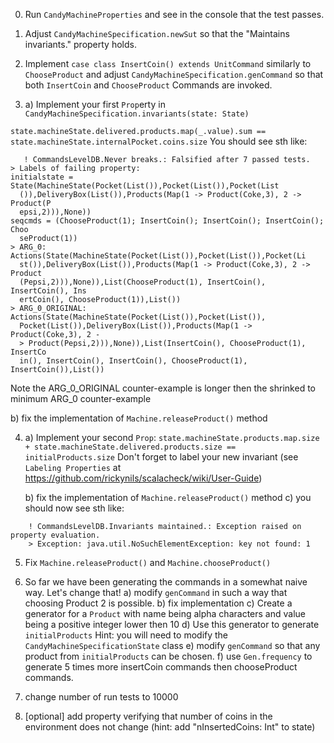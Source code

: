 0. Run `CandyMachineProperties` and see in the console that the test passes.
1. Adjust `CandyMachineSpecification.newSut` so that the "Maintains invariants." property holds.
2. Implement `case class InsertCoin() extends UnitCommand` similarly to `ChooseProduct`
  and adjust `CandyMachineSpecification.genCommand` so that both `InsertCoin` and `ChooseProduct` Commands are invoked.

3. a) Implement your first `Prop`erty in `CandyMachineSpecification.invariants(state: State)`

```state.machineState.delivered.products.map(_.value).sum == state.machineState.internalPocket.coins.size```
   You should see sth like:
```
   ! CommandsLevelDB.Never breaks.: Falsified after 7 passed tests.
> Labels of failing property:
initialstate = State(MachineState(Pocket(List()),Pocket(List()),Pocket(List
  ()),DeliveryBox(List()),Products(Map(1 -> Product(Coke,3), 2 -> Product(P
  epsi,2))),None))
seqcmds = (ChooseProduct(1); InsertCoin(); InsertCoin(); InsertCoin(); Choo
  seProduct(1))
> ARG_0: Actions(State(MachineState(Pocket(List()),Pocket(List()),Pocket(Li
  st()),DeliveryBox(List()),Products(Map(1 -> Product(Coke,3), 2 -> Product
  (Pepsi,2))),None)),List(ChooseProduct(1), InsertCoin(), InsertCoin(), Ins
  ertCoin(), ChooseProduct(1)),List())
> ARG_0_ORIGINAL: Actions(State(MachineState(Pocket(List()),Pocket(List()),
  Pocket(List()),DeliveryBox(List()),Products(Map(1 -> Product(Coke,3), 2 -
  > Product(Pepsi,2))),None)),List(InsertCoin(), ChooseProduct(1), InsertCo
  in(), InsertCoin(), InsertCoin(), ChooseProduct(1), InsertCoin()),List())
```

  Note the ARG_0_ORIGINAL counter-example is longer then the shrinked to minimum ARG_0 counter-example

   b) fix the implementation of `Machine.releaseProduct()` method

 4. a) Implement your second `Prop`:
```state.machineState.products.map.size + state.machineState.delivered.products.size == initialProducts.size```
    Don't forget to label your new invariant (see `Labeling Properties` at https://github.com/rickynils/scalacheck/wiki/User-Guide)

    b) fix the implementation of `Machine.releaseProduct()` method
    c) you should now see sth like:
```
    ! CommandsLevelDB.Invariants maintained.: Exception raised on property evaluation.
    > Exception: java.util.NoSuchElementException: key not found: 1
```


5. Fix `Machine.releaseProduct()` and `Machine.chooseProduct()`

6. So far we have been generating the commands in a somewhat naive way. Let's change that!
a) modify `genCommand` in such a way that choosing Product 2 is possible.
b) fix implementation
c) Create a generator for a `Product` with name being alpha characters and value being a positive integer lower then 10
d) Use this generator to generate `initialProducts`
  Hint: you will need to modify the `CandyMachineSpecificationState` class
e) modify `genCommand` so that any product from `initialProducts` can be chosen.
f) use `Gen.frequency` to generate 5 times more insertCoin commands then chooseProduct commands.

7. change number of run tests to 10000 

8. [optional] add property verifying that number of coins in the environment does not change (hint: add "nInsertedCoins: Int" to state)
